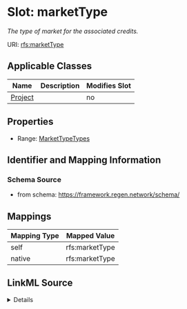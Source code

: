 

# Slot: marketType


_The type of market for the associated credits._





URI: [rfs:marketType](https://framework.regen.network/schema/marketType)



<!-- no inheritance hierarchy -->





## Applicable Classes

| Name | Description | Modifies Slot |
| --- | --- | --- |
| [Project](Project.md) |  |  no  |







## Properties

* Range: [MarketTypeTypes](MarketTypeTypes.md)





## Identifier and Mapping Information







### Schema Source


* from schema: https://framework.regen.network/schema/




## Mappings

| Mapping Type | Mapped Value |
| ---  | ---  |
| self | rfs:marketType |
| native | rfs:marketType |




## LinkML Source

<details>
```yaml
name: marketType
description: The type of market for the associated credits.
from_schema: https://framework.regen.network/schema/
rank: 1000
slot_uri: rfs:marketType
alias: marketType
domain_of:
- Project
range: MarketTypeTypes

```
</details>